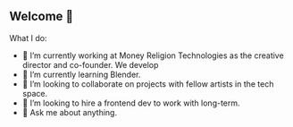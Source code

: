 ## Welcome 👋

What I do:
- 🔭 I’m currently working at Money Religion Technologies as the creative director and co-founder. We develop 
- 🌱 I’m currently learning Blender.
- 👯 I’m looking to collaborate on projects with fellow artists in the tech space.
- 🤔 I’m looking to hire a frontend dev to work with long-term.
- 💬 Ask me about anything.
